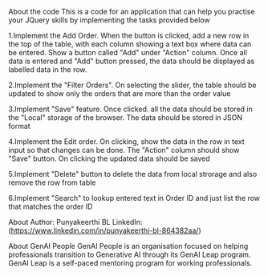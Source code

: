 About the code
This is a code for an application that can help you practise your JQuery skills by implementing the tasks provided  below

1.Implement the Add Order. When the button is clicked, add a new row in the top of the table, with each column showing a text box where data can be entered. Show a button called "Add" under "Action" column. Once all data is entered and "Add" button pressed, the data should be displayed as labelled data in the row.

2.Implement the "Filter Orders". On selecting the slider, the table should be updated to show only the orders that are more than the order value

3.Implement "Save" feature. Once clicked. all the data should be stored in the "Local" storage of the browser. The data should be stored in JSON format

4.Implement the Edit order. On clicking, show the data in the row in text input so that changes can be done. The "Action" column should show "Save" button. On clicking the updated data should be saved

5.Implement "Delete" button to delete the data from local strorage and also remove the row from table

6.Implement "Search" to lookup entered text in Order ID and just list the row that matches the order ID
 
About Author:
Punyakeerthi BL 
LinkedIn: (https://www.linkedin.com/in/punyakeerthi-bl-864382aa/)

About GenAI People
GenAI People is an organisation focused on helping professionals transition to Generative AI through its GenAI Leap program. GenAI Leap is a self-paced mentoring program for working professionals.
 
